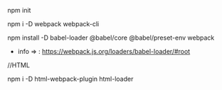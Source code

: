 npm init

npm i -D webpack webpack-cli

npm install -D babel-loader @babel/core @babel/preset-env webpack
+ info => : https://webpack.js.org/loaders/babel-loader/#root

//HTML

npm i -D html-webpack-plugin html-loader

